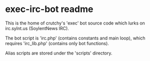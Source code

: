 exec-irc-bot readme
===================

This is the home of crutchy's 'exec' bot source code which lurks on irc.sylnt.us (SoylentNews IRC).

The bot script is 'irc.php' (contains constants and main loop), which requires 'irc_lib.php' (contains only bot functions).

Alias scripts are stored under the 'scripts' directory.
